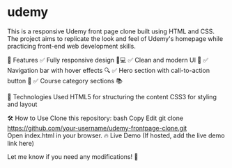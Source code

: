 # udemy
This is a responsive Udemy front page clone built using HTML and CSS. The project aims to replicate the look and feel of Udemy's homepage while practicing front-end web development skills.

🚀 Features
✅ Fully responsive design 📱💻
✅ Clean and modern UI 🎨
✅ Navigation bar with hover effects 🔍
✅ Hero section with call-to-action button 🎯
✅ Course category sections 📚

📂 Technologies Used
HTML5 for structuring the content
CSS3 for styling and layout

🛠 How to Use
Clone this repository:
bash
Copy
Edit
git clone https://github.com/your-username/udemy-frontpage-clone.git  
Open index.html in your browser.
🔥 Live Demo
(If hosted, add the live demo link here)

Let me know if you need any modifications! 🚀







